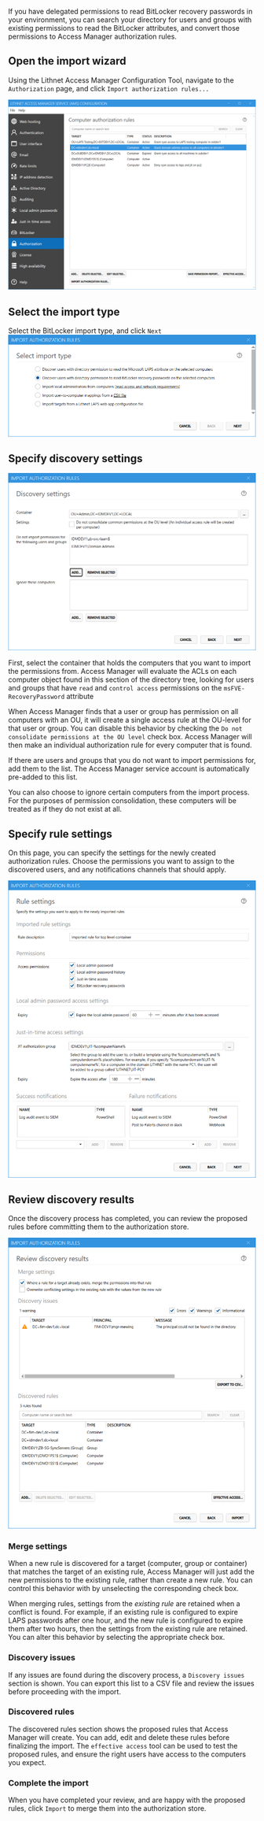 If you have delegated permissions to read BitLocker recovery passwords in your environment, you can search your directory for users and groups with existing permissions to read the BitLocker attributes, and convert those permissions to Access Manager authorization rules.

## Open the import wizard
Using the Lithnet Access Manager Configuration Tool, navigate to the `Authorization` page, and click `Import authorization rules...`

![](images/ui-page-authz.png)

## Select the import type
Select the BitLocker import type, and click `Next`
![](images/ui-page-import-type-bitlocker.png)

## Specify discovery settings
![](images/ui-page-import-container.png)

First, select the container that holds the computers that you want to import the permissions from. Access Manager will evaluate the ACLs on each computer object found in this section of the directory tree, looking for users and groups that have `read` and `control access` permissions on the `msFVE-RecoveryPassword` attribute

When Access Manager finds that a user or group has permission on all computers with an OU, it will create a single access rule at the OU-level for that user or group. You can disable this behavior by checking the `Do not consolidate permissions at the OU level` check box. Access Manager will then make an individual authorization rule for every computer that is found.

If there are users and groups that you do not want to import permissions for, add them to the list. The Access Manager service account is automatically pre-added to this list.

You can also choose to ignore certain computers from the import process. For the purposes of permission consolidation, these computers will be treated as if they do not exist at all.

## Specify rule settings
On this page, you can specify the settings for the newly created authorization rules. Choose the permissions you want to assign to the discovered users, and any notifications channels that should apply. 

![](images/ui-page-import-rulesettings.png)

## Review discovery results
Once the discovery process has completed, you can review the proposed rules before committing them to the authorization store. 

![](images/ui-page-import-results.png)

### Merge settings
When a new rule is discovered for a target (computer, group or container) that matches the target of an existing rule, Access Manager will just add the new permissions to the existing rule, rather than create a new rule. You can control this behavior with by unselecting the corresponding check box. 

When merging rules, settings from the _existing rule_ are retained when a conflict is found. For example, if an existing rule is configured to expire LAPS passwords after one hour, and the new rule is configured to expire them after two hours, then the settings from the existing rule are retained. You can alter this behavior by selecting the appropriate check box.  

### Discovery issues
If any issues are found during the discovery process, a `Discovery issues` section is shown. You can export this list to a CSV file and review the issues before proceeding with the import.

### Discovered rules
The discovered rules section shows the proposed rules that Access Manager will create. You can add, edit and delete these rules before finalizing the import. The `effective access` tool can be used to test the proposed rules, and ensure the right users have access to the computers you expect.

### Complete the import
When you have completed your review, and are happy with the proposed rules, click `Import` to merge them into the authorization store.

